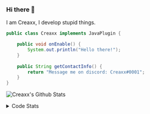### Hi there 👋

I am Creaxx, I develop stupid things. 

```java
public class Creaxx implements JavaPlugin {

    public void onEnable() {
        System.out.println("Hello there!");
    }
    
    public String getContactInfo() {
        return "Message me on discord: Creaxx#0001";
    }
}
```

![Creaxx's Github Stats](https://github-readme-stats.vercel.app/api?username=CreaxxOG&show_icons=true&theme=dark&count_private=true)

<details>
  <summary>Code Stats</summary>

<!--START_SECTION:waka-->
![Lines of code](https://img.shields.io/badge/From%20Hello%20World%20I%27ve%20Written-89669%20lines%20of%20code-blue)

**🐱 My Github Data** 

> 🏆 111 Contributions in the Year 2021
 > 
> 📦 325.9 kB Used in Github's Storage 
 > 
> 🚫 Not Opted to Hire
 > 
> 📜 1 Public Repository 
 > 
> 🔑 4 Private Repositories  
 > 
**I'm a Night 🦉** 

```text
🌞 Morning    4 commits      █░░░░░░░░░░░░░░░░░░░░░░░░   3.92% 
🌆 Daytime    44 commits     ██████████░░░░░░░░░░░░░░░   43.14% 
🌃 Evening    48 commits     ███████████░░░░░░░░░░░░░░   47.06% 
🌙 Night      6 commits      █░░░░░░░░░░░░░░░░░░░░░░░░   5.88%

```
📅 **I'm Most Productive on Saturday** 

```text
Monday       7 commits      █░░░░░░░░░░░░░░░░░░░░░░░░   6.86% 
Tuesday      10 commits     ██░░░░░░░░░░░░░░░░░░░░░░░   9.8% 
Wednesday    19 commits     ████░░░░░░░░░░░░░░░░░░░░░   18.63% 
Thursday     18 commits     ████░░░░░░░░░░░░░░░░░░░░░   17.65% 
Friday       19 commits     ████░░░░░░░░░░░░░░░░░░░░░   18.63% 
Saturday     22 commits     █████░░░░░░░░░░░░░░░░░░░░   21.57% 
Sunday       7 commits      █░░░░░░░░░░░░░░░░░░░░░░░░   6.86%

```


📊 **This Week I Spent My Time On** 

```text
💬 Programming Languages: 
Java                     5 hrs 32 mins       █████████████████████░░░░   87.04% 
YAML                     24 mins             █░░░░░░░░░░░░░░░░░░░░░░░░   6.53% 
XML                      24 mins             █░░░░░░░░░░░░░░░░░░░░░░░░   6.34% 
Git Config               0 secs              ░░░░░░░░░░░░░░░░░░░░░░░░░   0.08% 
Other                    0 secs              ░░░░░░░░░░░░░░░░░░░░░░░░░   0.01%

🔥 Editors: 
IntelliJ                 6 hrs 21 mins       █████████████████████████   100.0%

```

**I Mostly Code in Java** 

```text
Java                     3 repos             ██████████████████░░░░░░░   75.0% 
EJS                      1 repo              ██████░░░░░░░░░░░░░░░░░░░   25.0%

```



 Last Updated on 19/09/2021
<!--END_SECTION:waka-->
</details>
